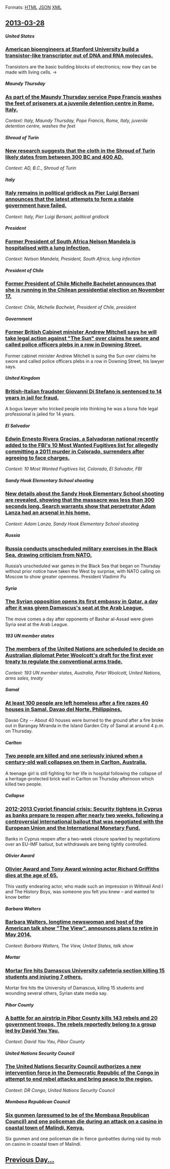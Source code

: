 
Formats: [HTML](2013/03/28/index.html)  [JSON](2013/03/28/index.json)  [XML](2013/03/28/index.xml)  

## [2013-03-28](/news/2013/03/28/index.md)

##### United States
### [American bioengineers at Stanford University build a transistor-like transcriptor out of DNA and RNA molecules. ](/news/2013/03/28/american-bioengineers-at-stanford-university-build-a-transistor-like-transcriptor-out-of-dna-and-rna-molecules.md)
Transistors are the basic building blocks of electronics; now they can be made with living cells. -&gt;

##### Maundy Thursday
### [As part of the Maundy Thursday service Pope Francis washes the feet of prisoners at a juvenile detention centre in Rome, Italy. ](/news/2013/03/28/as-part-of-the-maundy-thursday-service-pope-francis-washes-the-feet-of-prisoners-at-a-juvenile-detention-centre-in-rome-italy.md)
_Context: Italy, Maundy Thursday, Pope Francis, Rome, Italy, juvenile detention centre, washes the feet_

##### Shroud of Turin
### [New research suggests that the cloth in the Shroud of Turin likely dates from between 300 BC and 400 AD. ](/news/2013/03/28/new-research-suggests-that-the-cloth-in-the-shroud-of-turin-likely-dates-from-between-300-bc-and-400-ad.md)
_Context: AD, B.C., Shroud of Turin_

##### Italy
### [Italy remains in political gridlock as Pier Luigi Bersani announces that the latest attempts to form a stable government have failed. ](/news/2013/03/28/italy-remains-in-political-gridlock-as-pier-luigi-bersani-announces-that-the-latest-attempts-to-form-a-stable-government-have-failed.md)
_Context: Italy, Pier Luigi Bersani, political gridlock_

##### President
### [Former President of South Africa Nelson Mandela is hospitalised with a lung infection. ](/news/2013/03/28/former-president-of-south-africa-nelson-mandela-is-hospitalised-with-a-lung-infection.md)
_Context: Nelson Mandela, President, South Africa, lung infection_

##### President of Chile
### [Former President of Chile Michelle Bachelet announces that she is running in the Chilean presidential election on November 17. ](/news/2013/03/28/former-president-of-chile-michelle-bachelet-announces-that-she-is-running-in-the-chilean-presidential-election-on-november-17.md)
_Context: Chile, Michelle Bachelet, President of Chile, president_

##### Government
### [Former British Cabinet minister Andrew Mitchell says he will take legal action against "The Sun" over claims he swore and called police officers plebs in a row in Downing Street. ](/news/2013/03/28/former-british-cabinet-minister-andrew-mitchell-says-he-will-take-legal-action-against-the-sun-over-claims-he-swore-and-called-police-offi.md)
Former cabinet minister Andrew Mitchell is suing the Sun over claims he swore and called police officers plebs in a row in Downing Street, his lawyer says.

##### United Kingdom
### [British-Italian fraudster Giovanni Di Stefano is sentenced to 14 years in jail for fraud. ](/news/2013/03/28/britishaitalian-fraudster-giovanni-di-stefano-is-sentenced-to-14-years-in-jail-for-fraud.md)
A bogus lawyer who tricked people into thinking he was a bona fide legal professional is jailed for 14 years.

##### El Salvador
### [Edwin Ernesto Rivera Gracias, a Salvadoran national recently added to the FBI's 10 Most Wanted Fugitives list for allegedly committing a 2011 murder in Colorado, surrenders after agreeing to face charges. ](/news/2013/03/28/edwin-ernesto-rivera-gracias-a-salvadoran-national-recently-added-to-the-fbi-s-10-most-wanted-fugitives-list-for-allegedly-committing-a-201.md)
_Context: 10 Most Wanted Fugitives list, Colorado, El Salvador, FBI_

##### Sandy Hook Elementary School shooting
### [New details about the Sandy Hook Elementary School shooting are revealed, showing that the massacre was less than 300 seconds long. Search warrants show that perpetrator Adam Lanza had an arsenal in his home. ](/news/2013/03/28/new-details-about-the-sandy-hook-elementary-school-shooting-are-revealed-showing-that-the-massacre-was-less-than-300-seconds-long-search-w.md)
_Context: Adam Lanza, Sandy Hook Elementary School shooting_

##### Russia
### [Russia conducts unscheduled military exercises in the Black Sea, drawing criticism from NATO. ](/news/2013/03/28/russia-conducts-unscheduled-military-exercises-in-the-black-sea-drawing-criticism-from-nato.md)
Russia’s unscheduled war games in the Black Sea that began on Thursday without prior notice have taken the West by surprise, with NATO calling on Moscow to show greater openness. President Vladimir Pu

##### Syria
### [The Syrian opposition opens its first embassy in Qatar, a day after it was given Damascus's seat at the Arab League. ](/news/2013/03/28/the-syrian-opposition-opens-its-first-embassy-in-qatar-a-day-after-it-was-given-damascus-s-seat-at-the-arab-league.md)
The move comes a day after opponents of Bashar al-Assad were given Syria seat at the Arab League.

##### 193 UN member states
### [The members of the United Nations are scheduled to decide on Australian diplomat Peter Woolcott's draft for the first ever treaty to regulate the conventional arms trade. ](/news/2013/03/28/the-members-of-the-united-nations-are-scheduled-to-decide-on-australian-diplomat-peter-woolcott-s-draft-for-the-first-ever-treaty-to-regulat.md)
_Context: 193 UN member states, Australia, Peter Woolcott, United Nations, arms sales, treaty_

##### Samal
### [At least 100 people are left homeless after a fire razes 40 houses in Samal, Davao del Norte, Philippines. ](/news/2013/03/28/at-least-100-people-are-left-homeless-after-a-fire-razes-40-houses-in-samal-davao-del-norte-philippines.md)
Davao City -- About 40 houses were burned to the ground after a fire broke out in Barangay Miranda in the Island Garden City of Samal at around 4 p.m. on Thursday.

##### Carlton
### [Two people are killed and one seriously injured when a century-old wall collapses on them in Carlton, Australia. ](/news/2013/03/28/two-people-are-killed-and-one-seriously-injured-when-a-century-old-wall-collapses-on-them-in-carlton-australia.md)
A teenage girl is still fighting for her life in hospital following the collapse of a heritage-protected brick wall in Carlton on Thursday afternoon which killed two people.

##### Collapse
### [2012-2013 Cypriot financial crisis: Security tightens in Cyprus as banks prepare to reopen after nearly two weeks, following a controversial international bailout that was negotiated with the European Union and the International Monetary Fund. ](/news/2013/03/28/2012a2013-cypriot-financial-crisis-security-tightens-in-cyprus-as-banks-prepare-to-reopen-after-nearly-two-weeks-following-a-controversi.md)
Banks in Cyprus reopen after a two-week closure sparked by negotiations over an EU-IMF bailout, but withdrawals are being tightly controlled.

##### Olivier Award
### [Olivier Award and Tony Award winning actor Richard Griffiths dies at the age of 65. ](/news/2013/03/28/olivier-award-and-tony-award-winning-actor-richard-griffiths-dies-at-the-age-of-65.md)
This vastly endearing actor, who made such an impression in Withnail And I and The History Boys, was someone you felt you knew &ndash; and wanted to know better

##### Barbara Walters
### [Barbara Walters, longtime newswoman and host of the American talk show "The View", announces plans to retire in May 2014. ](/news/2013/03/28/barbara-walters-longtime-newswoman-and-host-of-the-american-talk-show-the-view-announces-plans-to-retire-in-may-2014.md)
_Context: Barbara Walters, The View, United States, talk show_

##### Mortar
### [Mortar fire hits Damascus University cafeteria section killing 15 students and injuring 7 others. ](/news/2013/03/28/mortar-fire-hits-damascus-university-cafeteria-section-killing-15-students-and-injuring-7-others.md)
Mortar fire hits the University of Damascus, killing 15 students and wounding several others, Syrian state media say.

##### Pibor County
### [A battle for an airstrip in Pibor County kills 143 rebels and 20 government troops. The rebels reportedly belong to a group led by David Yau Yau. ](/news/2013/03/28/a-battle-for-an-airstrip-in-pibor-county-kills-143-rebels-and-20-government-troops-the-rebels-reportedly-belong-to-a-group-led-by-david-yau.md)
_Context: David Yau Yau, Pibor County_

##### United Nations Security Council
### [The United Nations Security Council authorizes a new intervention force in the Democratic Republic of the Congo in attempt to end rebel attacks and bring peace to the region. ](/news/2013/03/28/the-united-nations-security-council-authorizes-a-new-intervention-force-in-the-democratic-republic-of-the-congo-in-attempt-to-end-rebel-atta.md)
_Context: DR Congo, United Nations Security Council_

##### Mombasa Republican Council
### [Six gunmen (presumed to be of the Mombasa Republican Council) and one policeman die during an attack on a casino in coastal town of Malindi, Kenya. ](/news/2013/03/28/six-gunmen-presumed-to-be-of-the-mombasa-republican-council-and-one-policeman-die-during-an-attack-on-a-casino-in-coastal-town-of-malindi.md)
Six gunmen and one policeman die in fierce gunbattles during raid by mob on casino in coastal town of Malindi.

## [Previous Day...](/news/2013/03/27/index.md)

